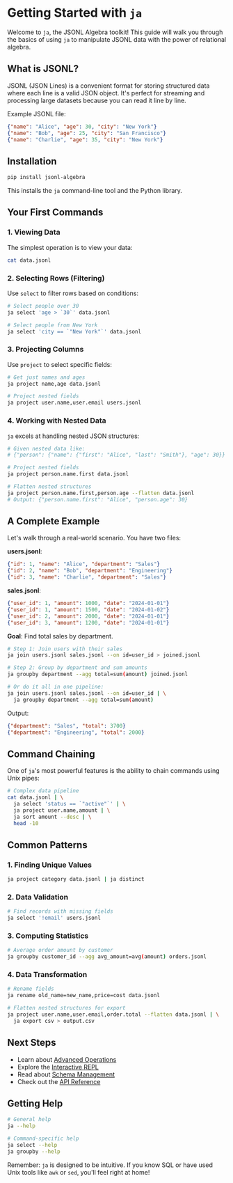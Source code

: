 # Getting Started with `ja`

Welcome to `ja`, the JSONL Algebra toolkit! This guide will walk you through the basics of using `ja` to manipulate JSONL data with the power of relational algebra.

## What is JSONL?

JSONL (JSON Lines) is a convenient format for storing structured data where each line is a valid JSON object. It's perfect for streaming and processing large datasets because you can read it line by line.

Example JSONL file:
```json
{"name": "Alice", "age": 30, "city": "New York"}
{"name": "Bob", "age": 25, "city": "San Francisco"}
{"name": "Charlie", "age": 35, "city": "New York"}
```

## Installation

```bash
pip install jsonl-algebra
```

This installs the `ja` command-line tool and the Python library.

## Your First Commands

### 1. Viewing Data

The simplest operation is to view your data:

```bash
cat data.jsonl
```

### 2. Selecting Rows (Filtering)

Use `select` to filter rows based on conditions:

```bash
# Select people over 30
ja select 'age > `30`' data.jsonl

# Select people from New York
ja select 'city == `"New York"`' data.jsonl
```

### 3. Projecting Columns

Use `project` to select specific fields:

```bash
# Get just names and ages
ja project name,age data.jsonl

# Project nested fields
ja project user.name,user.email users.jsonl
```

### 4. Working with Nested Data

`ja` excels at handling nested JSON structures:

```bash
# Given nested data like:
# {"person": {"name": {"first": "Alice", "last": "Smith"}, "age": 30}}

# Project nested fields
ja project person.name.first data.jsonl

# Flatten nested structures
ja project person.name.first,person.age --flatten data.jsonl
# Output: {"person.name.first": "Alice", "person.age": 30}
```

## A Complete Example

Let's walk through a real-world scenario. You have two files:

**users.jsonl**:
```json
{"id": 1, "name": "Alice", "department": "Sales"}
{"id": 2, "name": "Bob", "department": "Engineering"}
{"id": 3, "name": "Charlie", "department": "Sales"}
```

**sales.jsonl**:
```json
{"user_id": 1, "amount": 1000, "date": "2024-01-01"}
{"user_id": 1, "amount": 1500, "date": "2024-01-02"}
{"user_id": 2, "amount": 2000, "date": "2024-01-01"}
{"user_id": 3, "amount": 1200, "date": "2024-01-01"}
```

**Goal**: Find total sales by department.

```bash
# Step 1: Join users with their sales
ja join users.jsonl sales.jsonl --on id=user_id > joined.jsonl

# Step 2: Group by department and sum amounts
ja groupby department --agg total=sum(amount) joined.jsonl

# Or do it all in one pipeline:
ja join users.jsonl sales.jsonl --on id=user_id | \
  ja groupby department --agg total=sum(amount)
```

Output:
```json
{"department": "Sales", "total": 3700}
{"department": "Engineering", "total": 2000}
```

## Command Chaining

One of `ja`'s most powerful features is the ability to chain commands using Unix pipes:

```bash
# Complex data pipeline
cat data.jsonl | \
  ja select 'status == `"active"`' | \
  ja project user.name,amount | \
  ja sort amount --desc | \
  head -10
```

## Common Patterns

### 1. Finding Unique Values

```bash
ja project category data.jsonl | ja distinct
```

### 2. Data Validation

```bash
# Find records with missing fields
ja select '!email' users.jsonl
```

### 3. Computing Statistics

```bash
# Average order amount by customer
ja groupby customer_id --agg avg_amount=avg(amount) orders.jsonl
```

### 4. Data Transformation

```bash
# Rename fields
ja rename old_name=new_name,price=cost data.jsonl

# Flatten nested structures for export
ja project user.name,user.email,order.total --flatten data.jsonl | \
  ja export csv > output.csv
```

## Next Steps

- Learn about [Advanced Operations](docs/advanced.md)
- Explore the [Interactive REPL](docs/repl.md)
- Read about [Schema Management](docs/schema.md)
- Check out the [API Reference](docs/reference.md)

## Getting Help

```bash
# General help
ja --help

# Command-specific help
ja select --help
ja groupby --help
```

Remember: `ja` is designed to be intuitive. If you know SQL or have used Unix tools like `awk` or `sed`, you'll feel right at home!